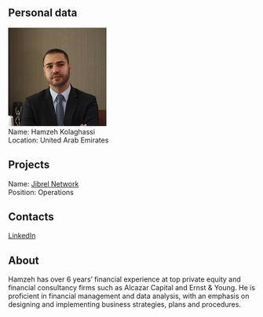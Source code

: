 ## Personal data
![hamzeh kolaghassi photo](photo/hamzeh_kolaghassi.jpg)  
Name:   Hamzeh Kolaghassi  
Location: United Arab Emirates  
## Projects 
Name: [Jibrel Network](../projects/jibrel_network.md)  
Position: Operations   
## Contacts
[LinkedIn](https://www.linkedin.com/in/hamzeh-kolaghassi-61505131/)        
## About
Hamzeh has over 6 years’ financial experience at top private equity and financial consultancy firms such as Alcazar Capital and Ernst & Young. He is proficient in financial management and data analysis, with an emphasis on designing and implementing business strategies, plans and procedures.
